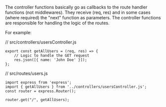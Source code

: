 The controller functions basically go as callbacks to the route handler functions (not middlewares).
They receive (req, res) and in some cases (where required) the "next" function as parameters.
The controller functions are responsible for handling the logic of the routes.

For example:

// src/controllers/usersController.js

```JS
export const getAllUsers = (req, res) => {
    // Logic to handle the GET request
    res.json([{ name: 'John Doe' }]);
};
```

// src/routes/users.js

```JS
import express from 'express';
import { getAllUsers } from '../controllers/usersController.js';
const router = express.Router();

router.get("/", getAllUsers);
```
